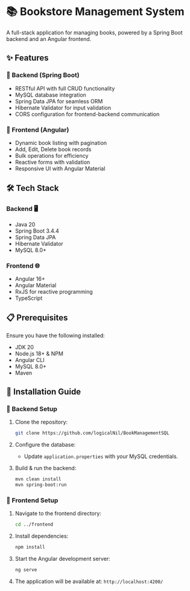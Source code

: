 # 📚 Bookstore Management System

A full-stack application for managing books, powered by a Spring Boot backend and an Angular frontend.

## ✨ Features

### 🚀 Backend (Spring Boot)

* RESTful API with full CRUD functionality
* MySQL database integration
* Spring Data JPA for seamless ORM
* Hibernate Validator for input validation
* CORS configuration for frontend-backend communication

### 🎨 Frontend (Angular)

* Dynamic book listing with pagination
* Add, Edit, Delete book records
* Bulk operations for efficiency
* Reactive forms with validation
* Responsive UI with Angular Material

## 🛠️ Tech Stack

### Backend 🖥️

* Java 20
* Spring Boot 3.4.4
* Spring Data JPA
* Hibernate Validator
* MySQL 8.0+

### Frontend 🌐

* Angular 16+
* Angular Material
* RxJS for reactive programming
* TypeScript

## 📋 Prerequisites

Ensure you have the following installed:

* JDK 20
* Node.js 18+ & NPM
* Angular CLI
* MySQL 8.0+
* Maven

## 🚀 Installation Guide

### 🔧 Backend Setup

1.  Clone the repository:

    ```bash
    git clone https://github.com/logicalNil/BookManagementSQL
    ```

2.  Configure the database:

    * Update `application.properties` with your MySQL credentials.

3.  Build & run the backend:

    ```bash
    mvn clean install
    mvn spring-boot:run
    ```

### 🎨 Frontend Setup

1.  Navigate to the frontend directory:

    ```bash
    cd ../frontend
    ```

2.  Install dependencies:

    ```bash
    npm install
    ```

3.  Start the Angular development server:

    ```bash
    ng serve
    ```

4.  The application will be available at: `http://localhost:4200/`
